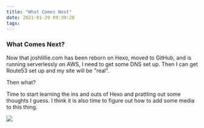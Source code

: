 ```yaml
---
title: "What Comes Next"
date: 2021-01-29 09:39:28
tags:
---
```

### What Comes Next?
Now that joshlillie.com has been reborn on Hexo, moved to GitHub, and is running serverlessly on AWS, I need to get some DNS set up. Then I can get Route53 set up and my site will be "real". 

Then what?

Time to start learning the ins and outs of Hexo and prattling out some thoughts I guess. I think it is also time to figure out how to add some media to this thing.

![](/images/image.jpg)